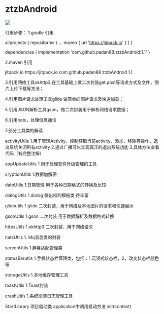 # ztzbAndroid

[![](https://jitpack.io/v/padan88/ztzbAndroid.svg)](https://jitpack.io/#padan88/ztzbAndroid)


引用步骤：
1.gradle 引用

   allprojects {
		repositories {
			...
			maven { url 'https://jitpack.io' }
		}
	}
		
   dependencies {
    	        implementation 'com.github.padan88:ztzbAndroid:1.1'
    	}

2.maven 引用
  
   <repositories>
   		<repository>
   		    <id>jitpack.io</id>
   		    <url>https://jitpack.io</url>
   		</repository>
   </repositories>
   	
   <dependency>
    	    <groupId>com.github.padan88</groupId>
    	    <artifactId>ztzbAndroid</artifactId>
    	    <version>1.1</version>
    </dependency>

3.引用网络工具okhttp3,在工具基础上做二次封装get,post等请求方式及文件，图片上传下载等方法；

4.引用图片请求处理工具glide 做简单的图片请求及快速加载；

5.引用JSON解析工具gson，做二次封装用于解析网络请求数据；

6.引用nats，处理信息通话

7.部分工具类的解读

activityUtils  1.用于管理Activity，控制获取当前activity，添加，移除等操作，退出系统关闭所有activity
               2.通过广播可以实现真正的退出系统功能
               3.具体方法查看代码（有完整注解）
               
appUpdateUtils 1.用于处理软件升级管理的工具

cryptionUtils  1.数据加解密

dateUtils  1.日期管理 用于各种日期格式的转换及比较

dialogUtils 1.dialog 弹出框的模板类 待丰富

glideutils 1.glide 二次封装，用于网络及本地图片的请求和快速展示

gsonUtils 1.gson 二次封装  用于数据解析及数据格式转换

httpsUtils  1.okhttp3 二次封装，用于网络请求

natsUtils  1. Mq消息类的封装

screenUtils 1.屏幕适配管理类

statusBarutils 1.手机状态栏管理类，包括：1.沉浸式状态栏，2，改变状态栏颜色等

storageUtils 1.本地缓存管理工具

toastUtils  1.Toast封装

crashUtils 1.系统崩溃日志管理工具

StartLibrary  项目启动类    application中调用启动方法 init(context)  